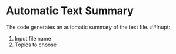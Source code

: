 # Automatic Text Summary
The code generates an automatic summary of the text file. 
##Inupt: 
 1. Input file name
 2. Topics to choose
